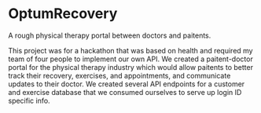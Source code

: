 # OptumRecovery
A rough physical therapy portal between doctors and paitents.

This project was for a hackathon that was based on health and required my team of four people to implement our own API. We created a paitent-doctor portal for the physical therapy industry which would allow paitents to better track their recovery, exercises, and appointments, and communicate updates to their doctor. We created several API endpoints for a customer and exercise database that we consumed ourselves to serve up login ID specific info.
